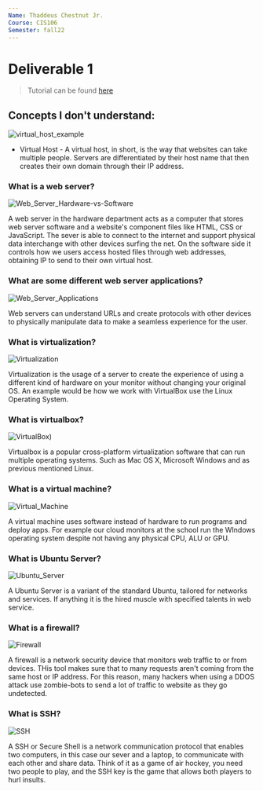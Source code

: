 ```yaml
---
Name: Thaddeus Chestnut Jr.
Course: CIS106
Semester: fall22
---
```


# Deliverable 1
 > Tutorial can be found [here](https://www.digitalocean.com/community/tutorials/how-to-install-the-apache-web-server-on-ubuntu-22-04)


## Concepts I don't understand:

![virtual_host_example](virtual-load-balancer-diagram.webp) 

* Virtual Host - A virtual host, in short, is the way that websites can take multiple people. Servers are differentiated by their host name that then creates their own domain through their IP address.

### What is a web server?

![Web_Server_Hardware-vs-Software](Web_Server_Hardware-vs-Software.jpg)

A web server in the hardware department acts as a computer that stores web server software and a website's component files like HTML, CSS or JavaScript. The sever is able to connect to the internet and support physical data interchange with other devices surfing the net.
On the software side it controls how we users access hosted files through web addresses, obtaining IP to send to their own virtual host. 


### What are some different web server applications? 

![Web_Server_Applications](Web_Server_Applications.jpg)

Web servers can understand URLs and create protocols with other devices to physically manipulate data to make a seamless experience for the user.

### What is virtualization? 

![Virtualization](Virtualization.jpg)

Virtualization is the usage of a server to create the experience of using a different kind of hardware on your monitor without changing your original OS. An example would be how we work with VirtualBox use the Linux Operating System.

### What is virtualbox?

![VirtualBox](Virtual_box.jpg))

Virtualbox is a popular cross-platform virtualization software that can run multiple operating systems. Such as Mac OS X, Microsoft Windows and as previous mentioned Linux.

### What is a virtual machine?
![Virtual_Machine](virtual_machine.jpg)

A virtual machine uses software instead of hardware to run programs and deploy apps. For example our cloud monitors at the school run the WIndows operating system despite not having any physical CPU, ALU or GPU.

### What is Ubuntu Server?
![Ubuntu_Server](Ubuntu_Server.png)

A Ubuntu Server is a variant of the standard Ubuntu, tailored for networks and services. If anything it is the hired muscle with specified talents in web service. 

### What is a firewall? 
![Firewall](Firewall.webp)

A firewall is a network security device that monitors web traffic to or from devices. THis tool makes sure that to many requests aren't coming from the same host or IP address. For this reason, many hackers when using a DDOS attack use zombie-bots to send a lot of traffic to website as they go undetected. 

### What is SSH?
![SSH](SSH.jpg)

A SSH or Secure Shell is a network communication protocol that enables two computers, in this case our sever and a laptop, to communicate with each other and share data. Think of it as a game of air hockey, you need two people to play, and the SSH key is the game that allows both players to hurl insults.


